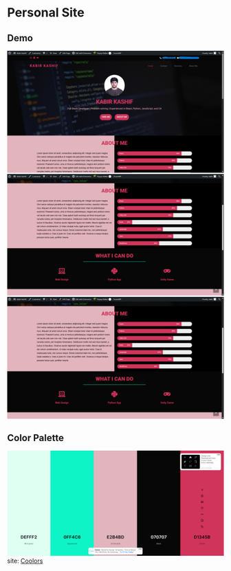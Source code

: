 # Personal Site
## Demo
![](docs/demo-1.png)
![](docs/demo-2.png)
![](docs/demo-2.png)

## Color Palette
![](docs/color-palette.png)
site: [Coolors](https://coolors.co/defff2-0ff4c6-e2b4bd-070707-d1345b)
